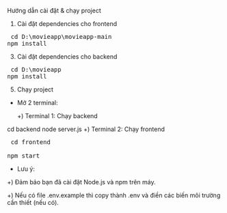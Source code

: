 Hướng dẫn cài đặt & chạy project
1. Cài đặt dependencies cho frontend
<pre> cd D:\movieapp\movieapp-main
npm install </pre>
3. Cài đặt dependencies cho backend
<pre> cd D:\movieapp
npm install </pre>

5. Chạy project
- Mở 2 terminal:

   +) Terminal 1: Chạy backend

</pre> cd backend
 node server.js </pre>
   +) Terminal 2: Chạy frontend

<pre> cd frontend

npm start </pre>
- Lưu ý:

+) Đảm bảo bạn đã cài đặt Node.js và npm trên máy.

+) Nếu có file .env.example thì copy thành .env và điền các biến môi trường cần thiết (nếu có).
